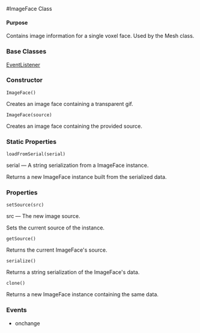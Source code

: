 #ImageFace Class

#### Purpose ####

Contains image information for a single voxel face. Used by the Mesh class.


### Base Classes ###

[EventListener](../Interfaces/EventListener.md)


### Constructor ###

`ImageFace()`

Creates an image face containing a transparent gif.

`ImageFace(source)`

Creates an image face containing the provided source.


### Static Properties ###

`loadFromSerial(serial)`

serial — A string serialization from a ImageFace instance.

Returns a new ImageFace instance built from the serialized data.


### Properties ###

`setSource(src)`

src — The new image source.

Sets the current source of the instance.

`getSource()`

Returns the current ImageFace's source.

`serialize()`

Returns a string serialization of the ImageFace's data.

`clone()`

Returns a new ImageFace instance containing the same data. 


### Events ###

* onchange